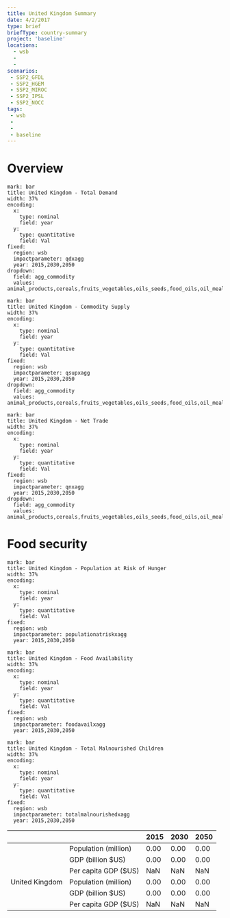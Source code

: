 ```yaml
---
title: United Kingdom Summary
date: 4/2/2017
type: brief
briefType: country-summary
project: 'baseline'
locations:
  - wsb
  - 
  - 
scenarios:
 - SSP2_GFDL
 - SSP2_HGEM
 - SSP2_MIROC
 - SSP2_IPSL
 - SSP2_NOCC
tags:
 - wsb
 - 
 - 
 - baseline
---
```

# Overview 

```chart
mark: bar
title: United Kingdom - Total Demand
width: 37%
encoding:
  x:
    type: nominal
    field: year
  y:
    type: quantitative
    field: Val
fixed:
  region: wsb
  impactparameter: qdxagg
  year: 2015,2030,2050
dropdown:
  field: agg_commodity
  values: animal_products,cereals,fruits_vegetables,oils_seeds,food_oils,oil_meals,other,pulses,roots_tubers,sugar
```

```chart
mark: bar
title: United Kingdom - Commodity Supply
width: 37%
encoding:
  x:
    type: nominal
    field: year
  y:
    type: quantitative
    field: Val
fixed:
  region: wsb
  impactparameter: qsupxagg
  year: 2015,2030,2050
dropdown:
  field: agg_commodity
  values: animal_products,cereals,fruits_vegetables,oils_seeds,food_oils,oil_meals,other,pulses,roots_tubers,sugar
```

```chart
mark: bar
title: United Kingdom - Net Trade
width: 37%
encoding:
  x:
    type: nominal
    field: year
  y:
    type: quantitative
    field: Val
fixed:
  region: wsb
  impactparameter: qnxagg
  year: 2015,2030,2050
dropdown:
  field: agg_commodity
  values: animal_products,cereals,fruits_vegetables,oils_seeds,food_oils,oil_meals,other,pulses,roots_tubers,sugar
```

# Food security

```chart
mark: bar
title: United Kingdom - Population at Risk of Hunger
width: 37%
encoding:
  x:
    type: nominal
    field: year
  y:
    type: quantitative
    field: Val
fixed:
  region: wsb
  impactparameter: populationatriskxagg
  year: 2015,2030,2050
```

```chart
mark: bar
title: United Kingdom - Food Availability
width: 37%
encoding:
  x:
    type: nominal
    field: year
  y:
    type: quantitative
    field: Val
fixed:
  region: wsb
  impactparameter: foodavailxagg
  year: 2015,2030,2050
```

```chart
mark: bar
title: United Kingdom - Total Malnourished Children
width: 37%
encoding:
  x:
    type: nominal
    field: year
  y:
    type: quantitative
    field: Val
fixed:
  region: wsb
  impactparameter: totalmalnourishedxagg
  year: 2015,2030,2050
```

|   |   | 2015 | 2030 | 2050 |
|---|---|---|---|---|
|  | Population (million) | 0.00 | 0.00 | 0.00 |
|  | GDP (billion $US) | 0.00 | 0.00 | 0.00 |
|  | Per capita GDP ($US) | NaN | NaN | NaN |
| United Kingdom | Population (million) | 0.00 | 0.00 | 0.00 |
|  | GDP (billion $US) | 0.00 | 0.00 | 0.00 |
|  | Per capita GDP ($US) | NaN| NaN| NaN|
